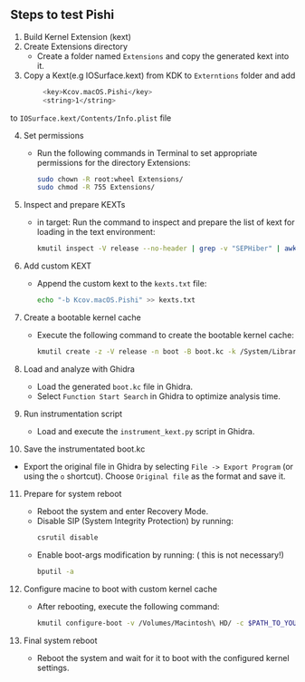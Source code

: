 
## Steps to test Pishi
1. Build Kernel Extension (kext)
2. Create Extensions directory
   - Create a folder named `Extensions` and copy the generated kext into it.
3. Copy a Kext(e.g IOSurface.kext) from KDK to `Externtions` folder and add
```bash
        <key>Kcov.macOS.Pishi</key>
        <string>1</string>
``` 
to `IOSurface.kext/Contents/Info.plist` file

4. Set permissions
   - Run the following commands in Terminal to set appropriate permissions for the directory Extensions:
     ```bash
     sudo chown -R root:wheel Extensions/
     sudo chmod -R 755 Extensions/
     ```
5. Inspect and prepare KEXTs
   - in target: Run the command to inspect and prepare the list of kext for loading in the text environment:
     ```bash
     kmutil inspect -V release --no-header | grep -v "SEPHiber" | awk '{print " -b "$1; }' > kexts.txt
     ```
6. Add custom KEXT
   - Append the custom kext to the `kexts.txt` file:
     ```bash
     echo "-b Kcov.macOS.Pishi" >> kexts.txt
     ```
7. Create a bootable kernel cache
   - Execute the following command to create the bootable kernel cache:
     ```bash
     kmutil create -z -V release -n boot -B boot.kc -k /System/Library/kernels/kernel.release.vmapple -r Extensions/ -x $(cat kexts.txt)
     ```

8. Load and analyze with Ghidra
   - Load the generated `boot.kc` file in Ghidra.
   - Select `Function Start Search` in Ghidra to optimize analysis time.

9. Run instrumentation script
   - Load and execute the `instrument_kext.py` script in Ghidra.

10. Save the instrumentated boot.kc
   - Export the original file in Ghidra by selecting `File -> Export Program` (or using the `o` shortcut). Choose `Original file` as the format and save it.

11. Prepare for system reboot
    - Reboot the system and enter Recovery Mode.
    - Disable SIP (System Integrity Protection) by running:
      ```bash
      csrutil disable
      ```
    - Enable boot-args modification by running: ( this is not necessary!) 
      ```bash
      bputil -a
      ```

12. Configure macine to boot with custom kernel cache
    - After rebooting, execute the following command:
      ```bash
      kmutil configure-boot -v /Volumes/Macintosh\ HD/ -c $PATH_TO_YOUR_saved_kc_file_in_ghidra
      ```

13. Final system reboot
    - Reboot the system and wait for it to boot with the configured kernel settings.

